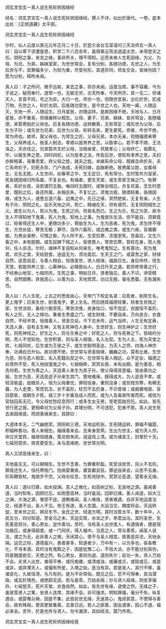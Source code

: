 洞玄灵宝玄一真人说生死轮转因缘经  

经名：洞玄灵宝玄一真人说生死轮转因缘经。撰人不详，似出於唐代。一卷。底本出处：《正统道藏》太平部。  

洞玄灵宝玄一真人说生死轮转因缘经  

尔时，仙人云度以景元元年正月二十日，於昆仑金台玉室请问三天法师玄一真人曰：自以卑下谬遭皇恩，积学二千八百余年，虽得乘云驾龙逍遥太空，未得登天之任。阴阳之事，来去之缘，事非所关，理不得知。近而未审人生死因缘，为父、为母、为兄、为弟，姊妹室家，为世世常会，复有分别，各随功德，先世之人，为生后世与不，其罪福多少，为轻为重，尽受何形，其道异同，师友交会，皆缘何因？愿为分别，释所未闻。  

真人曰：子之所问，微乎远矣，来去之事，将亦未闻。运度当周，事不容藏，今为子说之，秘而奉行。道常一也，无极无穷，古天所奉，今天所宗，其一无二，但诸天人，言音不同，号之为异。大归一也，师亦一也，但随世变易，出化於世，匠成万物。先世之人，轮於太阴，后各随功受生，是今世之人也。天地一阖，人随运灭，天地一开，人随运生。日月星辰，亦随运转。是故因缘不绝，天地与人、日月星辰，亦不重易，但缘展转以相生。父母、妻子、兄弟、姊妹，皆非常会，各随福德，来暂寄胎於父母也。后复各随功德，运转散离，无有常定；或先世为父母，后生为子孙；或先世为兄弟，后世为父母，轮转去来，更生更死。师者，传世不绝，常为师也。故师，我父母也，为常生之匠。父母兄弟，本亦无亲，但随福德来寄生，父母养成人。故圣人制法，孝顺以报育养之恩，以致孝心。若不孝不顺，王法诛之，天亦伐之。兄弟暂共生於父母，当相亲爱，共致孝心；父母终亡，祖葬礼毕，以报生养之恩。四时祠杞，以为慈孝之法，传告后世，使知有孝养之恩。夫妇亦鲜相事，易重恩爱，弃父母之姓，就夫之姓。未嫁系命父母，既嫁击命於夫，夫亡系命於子。妇死夫存，门户由成，夫死妇嫁，血脉断绝。故男属父姓，女属母生，无名无姓。人生世间，如春草之华，生无定日，死有常分。生时暂共为室家，死各随因缘归所系属，不复会也。有福者，更生天堂，或生贵家王候之门。有罪者，系於长夜，涂若谪罚无极。唯四时五腊时，或聚会相见，亦复欢喜，念生时恩爱，既别之后，各还所属，永相去失，不复忆之。须鬼功竟，随谪轻重，各随因缘，或生为人，或堕五道六畜、边夷之中，先日之缘，冥然绝矣，无复有亲。人生有子孙，阴阳之礼，会乐天地之间，死亡，精魂在天，但有谪罚，无复阴阳相生之义。故生以为人，死以为鬼，生死之间，但易名而已。生之为乐，死之为苦，故令生人不得知地下鬼事，死人为鬼，知地上之事。为鬼皆乐生活，但不能自，须罪竟过，轻者得还生人中，更随功多少，寄胎生为人。生为恶者，死为鬼，求生终不得生，方充长徒，寒苦无极；罪尽，当作六畜形，或边夷之类，或生六疾，盲聋癫痴，为男女臭秽，可憎之极，为人所不友。生受饥寒，冻饿至死，苦毒后，又生六畜之中，未有脱期。或生奴婢下贱之人，驱使畏人，常苦饥寒，笞杖在身，观人俛仰，任人杀活。尔时，魂神不复自知从何来生，唯考鬼知之。生有善功，死为鬼君，欢乐之堂，天给厨食，逍遥无为，须功竟后，生天王之门，或富贵之家，财禄自然，适意自足，与善人相会，恒值圣世，贤人结缘，福路日生。身后命终，径生天堂。若能供养三宝，心慕神仙，必降致仙人，白日升天之道。若但修常善之行，不经泰山地官，七祖同庆。生死之事，明如日月，贤者独见，愚人不识。谛受精思，自然朗察。弃放恶心，以善为业，天地冥冥，功过无脱，毫毛悉载，无有漏失也。  

真人曰：凡人生死，上古之时悉皆由心，天帝门下校定名录：应死者，削除生名，更上鬼字；应来生世，削落鬼字，更上生名。然后随其福德轻重，轻者生贫贱之家，生世涂炭，备经六极至死，寒苦流曳，卖身饴口，恒不饱足，衣服恒不盖形，有人之形，无人之禄功。重者生贵盛之门，或生财禄，不要自来，万向良合，衣食自然，不经辛苦，恒值善人，贤圣交会。今下古未传，运气当终，人生无有定寿，天选人身，自有主生神，又有主死神在人身中。生世好生，则生神护之；生世好死，则死神伐之。好生之人，则与生券之中；好死之人，则与死券之下。皆结约分明，而人不觉知也。生世积善，则与圣人相值，名入左契。生为人主，死为天堂之宾，七祖同欢，后生或为王侯之子，或生世聪明圣达，为天人之师，四海人神宗奉，功满白日升仙。故功德不绝，世世常与贤圣结缘，巍巍之功，莫有比者。生世为恶，则与恶人相宜，名入死籍右契之中。在世常与善人相远，众不定会，福德之处常所不受，死入地狱饿鬼之中，七祖相牵，冥冥长夜，未有出期。是为善恶，相去何若。生世为善之人，天选善人来生为其子孙，使父母得其恩福，皆由善功之报。生世为恶，天选恶逆子孙来生其门，堕地难保，既得成大，为人逆恶不孝。或轻淫偷盗，劫贼杀人，恒为父母重忧，罪轻役身，重则没身；或贫贱穷寒，有朝无暮，为人走使，常苦饥冻，衣不盖形，杖罚不去於身，不识昔缘；或痴聋喑痖、盲目筋挛，或朝生夕死，或三岁十岁垂及成人而死，或为人及毒兽所害而死。或恒为官狱囚系无已，令父母忧愁叹息而行；或多生女无男，至老孤独穷厄。如此，皆先世行恶之报，更相牵对为父母子孙。其理分明，不可违犯，犯者不原。真人说生死去来因缘竟，而颂善缘来生，其辞曰：  

大道体本无，二气幽绝冥。阴阳和三德，天地运机张。生死随运转，罪福不偏婴。积福种善功，善人来相生。福缘善来会，去来身受荣。生出为世主，或为天人宗。命过天堂宾，福禄恒随身。策龙辔朱凤，逍遥戏上清。或为诸圣王，封掌於十天。七祖同受庆，南宫更受生。永与恶缘绝，世世常光明。  

真人又颂恶缘来生，曰：  

天地虽无无，可以期相生。生世不念善，为罪重积盈。死受涂炭苦，风火不去形。罪竟还生人，恒托寒贱门。抱病婴重疾，聋盲癫且狂。罪逆自来会，众恶不去身。形系鞭笞杖，鬼病岁不空。父母长叹息，生死地狱中。冥冥沦恶道，望善永无缘。  

真人曰：道以归善，如水投渊。恶人之难化，如高树之标，无良地之源。虽闻善道，当时知有，因顾已忘，如雨堕高林，当时虽润，回即已燥。善人闻道，如大江之渊，大海之源，惟受不逆。道教难闻，圣人难值，贤者难遇，自非天地运度当交，经道不出，圣人不见。帝王有道，圣人生国，大运当交，期度将会。天运转促，至末世之后，朔旦冬节，金氏之世，经道方明。其时当暂太平，数十年中，人民五分，四分知道。至金马之末，天运交周，水龙之岁，李君出治。其时圣世，生死善恶将分，善心男女，逆作善功。至时，当有圣人出世度人，有遇值者，便是宿功报应，或身得超度，或一门同庆，得入福中。当恶之人，常与善乖，闻圣人说法，谓之为无，此非善人之根，天闭其心，使不与圣人相宜。故善恶异流，天地永隔。运交之际，道德虽兴，愚者甚多，知道者少，万中有一，以为多也，各各教化，不寻本源。其时当有鬼黠之子，因是犹豫二心，不信大法，亦不能分别真伪，将是期度欲交，天使之然。有心男女，善则勿退，退则失尔；前功一失，贤人万劫不会。夫贤人出世，难得平奉，或托痴聋，或清或浊，或廉或贞，或隐或见，或是或非，或弃薄天人，或偏有所爱，入境之始，恶当有异。若是圣人，其行不移，虽诸变化，久故恒清，与凡有别，是为不杂常俗。既见之后，恐不可得奉，其当潜隐，或去於境邑，或绝踪无迹。若与是乖，万劫永隔；尔与贤人结缘，则坐享福祚，七祖登天，死升天堂，衣食自然。如此，皆先世有缘，道使之然。无缘之子，虽居茸贤人之篱，坐贤人连席，其缘不会，非可强求。明知罪福，毫分不失，纵复遇会，或婴罹众祸，因是不集，此皆前世无缘，天迷其心，鬼闭其意，不使得与善会，故有殊隔，使其更致重离，去善日远。若人之欲善，因会遇害，因心不退，福必来会。言毕，於是也传与贤人，勿令漏泄，具如经法，盟乃传焉。  

洞玄灵宝玄一真人说生死轮转因缘经竟  
